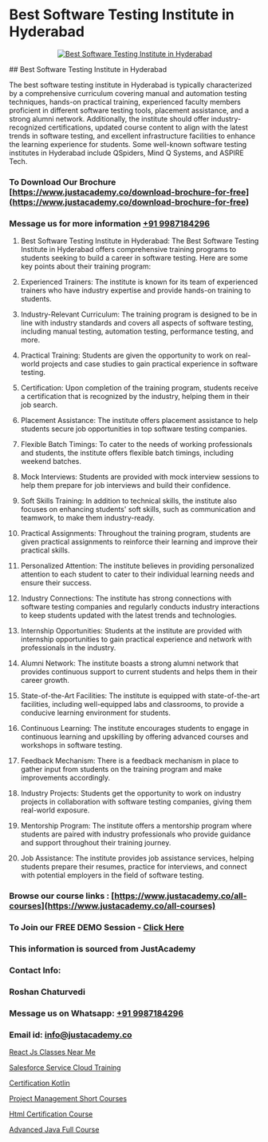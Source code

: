 # Best Software Testing Institute in Hyderabad

<p align="center">
  <a href="https://justacademy.co/program-detail/software-testing">
    <img src="https://justacademy.co/storage2/program_images/1704700438.webp" alt="Best Software Testing Institute in Hyderabad">
  </a>
</p>
## Best Software Testing Institute in Hyderabad

The best software testing institute in Hyderabad is typically characterized by a comprehensive curriculum covering manual and automation testing techniques, hands-on practical training, experienced faculty members proficient in different software testing tools, placement assistance, and a strong alumni network. Additionally, the institute should offer industry-recognized certifications, updated course content to align with the latest trends in software testing, and excellent infrastructure facilities to enhance the learning experience for students. Some well-known software testing institutes in Hyderabad include QSpiders, Mind Q Systems, and ASPIRE Tech.
### To Download Our Brochure [https://www.justacademy.co/download-brochure-for-free](https://www.justacademy.co/download-brochure-for-free)
### Message us for more information [+91 9987184296](https://api.whatsapp.com/send?phone=919987184296)
1) Best Software Testing Institute in Hyderabad: The Best Software Testing Institute in Hyderabad offers comprehensive training programs to students seeking to build a career in software testing. Here are some key points about their training program:

2) Experienced Trainers: The institute is known for its team of experienced trainers who have industry expertise and provide hands-on training to students.

3) Industry-Relevant Curriculum: The training program is designed to be in line with industry standards and covers all aspects of software testing, including manual testing, automation testing, performance testing, and more.

4) Practical Training: Students are given the opportunity to work on real-world projects and case studies to gain practical experience in software testing.

5) Certification: Upon completion of the training program, students receive a certification that is recognized by the industry, helping them in their job search.

6) Placement Assistance: The institute offers placement assistance to help students secure job opportunities in top software testing companies.

7) Flexible Batch Timings: To cater to the needs of working professionals and students, the institute offers flexible batch timings, including weekend batches.

8) Mock Interviews: Students are provided with mock interview sessions to help them prepare for job interviews and build their confidence.

9) Soft Skills Training: In addition to technical skills, the institute also focuses on enhancing students' soft skills, such as communication and teamwork, to make them industry-ready.

10) Practical Assignments: Throughout the training program, students are given practical assignments to reinforce their learning and improve their practical skills.

11) Personalized Attention: The institute believes in providing personalized attention to each student to cater to their individual learning needs and ensure their success.

12) Industry Connections: The institute has strong connections with software testing companies and regularly conducts industry interactions to keep students updated with the latest trends and technologies.

13) Internship Opportunities: Students at the institute are provided with internship opportunities to gain practical experience and network with professionals in the industry.

14) Alumni Network: The institute boasts a strong alumni network that provides continuous support to current students and helps them in their career growth.

15) State-of-the-Art Facilities: The institute is equipped with state-of-the-art facilities, including well-equipped labs and classrooms, to provide a conducive learning environment for students.

16) Continuous Learning: The institute encourages students to engage in continuous learning and upskilling by offering advanced courses and workshops in software testing.

17) Feedback Mechanism: There is a feedback mechanism in place to gather input from students on the training program and make improvements accordingly.

18) Industry Projects: Students get the opportunity to work on industry projects in collaboration with software testing companies, giving them real-world exposure.

19) Mentorship Program: The institute offers a mentorship program where students are paired with industry professionals who provide guidance and support throughout their training journey.

20) Job Assistance: The institute provides job assistance services, helping students prepare their resumes, practice for interviews, and connect with potential employers in the field of software testing.

### Browse our course links : [https://www.justacademy.co/all-courses](https://www.justacademy.co/all-courses) 
### To Join our FREE DEMO Session - [Click Here](https://www.justacademy.co/register-for-course-demo)


### This information is sourced from JustAcademy
### Contact Info:
### Roshan Chaturvedi
### Message us on Whatsapp: [+91 9987184296](https://api.whatsapp.com/send?phone=919987184296)
### Email id: [info@justacademy.co](mailto:info@justacademy.co)
                
[React Js Classes Near Me](https://www.linkedin.com/pulse/react-js-classes-near-me-justacademy-mumbai-bpcvc?trackingId=vsGJWg1evDsF4LW%2B%2FxuXCg%3D%3D&lipi=urn%3Ali%3Apage%3Ad_flagship3_showcase_admin%3BEsFdB2XdSWavw7Lqed%2FH2g%3D%3D)

[Salesforce Service Cloud Training](https://www.linkedin.com/pulse/salesforce-service-cloud-training-justacademy-pune-obygc?trackingId=m%2BUOLVJnS6C7wAHlplMfRg%3D%3D&lipi=urn%3Ali%3Apage%3Ad_flagship3_company_admin%3BdDdMc5iZRQyVFQUn28yu5g%3D%3D)

[Certification Kotlin](https://medium.com/@namusn/certification-kotlin-bdce1dab7578)

[Project Management Short Courses](https://medium.com/@AkashSingh2052/project-management-short-courses-682895dac196)

[Html Certification Course](https://justacademyin.github.io/justacademy/html-certification-course)

[Advanced Java Full Course](https://justacademyin.github.io/justacademy/advanced-java-full-course)

